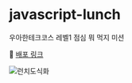 # javascript-lunch

우아한테크코스 레벨1 점심 뭐 먹지 미션

🔗 [배포 링크](https://shackstack.github.io/javascript-lunch/dist/)

![런치도식화](https://user-images.githubusercontent.com/102432453/223953393-79b4ba9c-7438-4bb2-84c2-ba22adda58b9.jpg)
